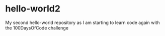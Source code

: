 # hello-world2
My second hello-world repository as I am starting to learn code again with the 100DaysOfCode challenge
